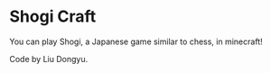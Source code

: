 # Shogi Craft

You can play Shogi, a Japanese game similar to chess, in minecraft!

Code by Liu Dongyu.
